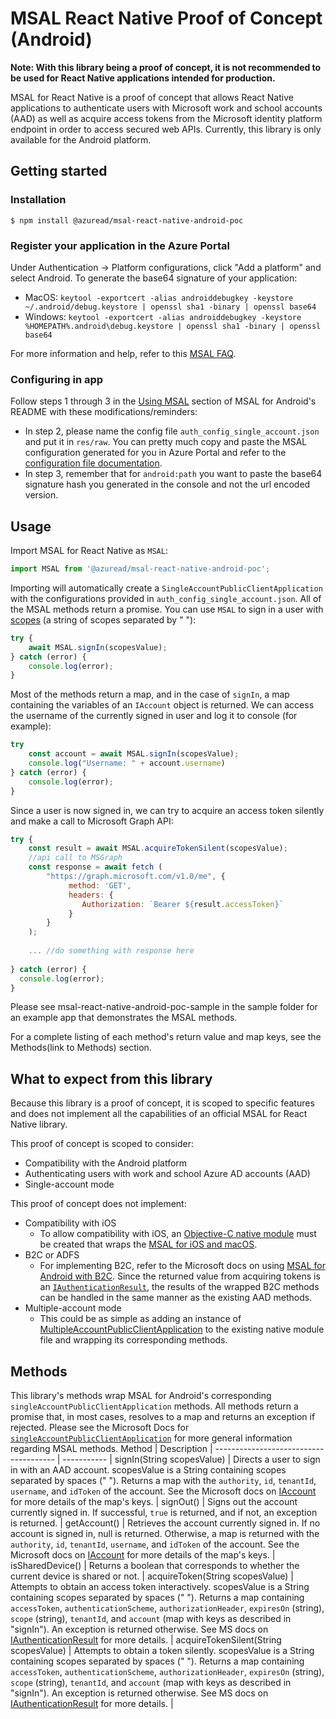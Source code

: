 # MSAL React Native Proof of Concept (Android)
**Note: With this library being a proof of concept, it is not recommended to be used for React Native applications intended for production.**

MSAL for React Native is a proof of concept that allows React Native applications to authenticate users with Microsoft work and school accounts (AAD) as well as acquire access tokens from the Microsoft identity platform endpoint in order to access secured web APIs. Currently, this library is only available for the Android platform.
## Getting started

### Installation

`$ npm install @azuread/msal-react-native-android-poc`

### Register your application in the Azure Portal
Under Authentication -> Platform configurations, click "Add a platform" and select Android. 
To generate the base64 signature of your application:
* MacOS: `keytool -exportcert -alias androiddebugkey -keystore ~/.android/debug.keystore | openssl sha1 -binary | openssl base64`
* Windows: `keytool -exportcert -alias androiddebugkey -keystore %HOMEPATH%.android\debug.keystore | openssl sha1 -binary | openssl base64`

For more information and help, refer to this [MSAL FAQ](https://github.com/AzureAD/microsoft-authentication-library-for-android/wiki/MSAL-FAQ).

### Configuring in app
Follow steps 1 through 3 in the [Using MSAL](https://github.com/AzureAD/microsoft-authentication-library-for-android#using-msal) section of MSAL for Android's README with these modifications/reminders:
* In step 2, please name the config file `auth_config_single_account.json` and put it in `res/raw`. You can pretty much copy and paste the MSAL configuration generated for you in Azure Portal and refer to the [configuration file documentation](https://docs.microsoft.com/en-us/azure/active-directory/develop/msal-configuration).
* In step 3, remember that for `android:path` you want to paste the base64 signature hash you generated in the console and not the url encoded version.

## Usage
Import MSAL for React Native as `MSAL`:
```javascript
import MSAL from '@azuread/msal-react-native-android-poc';
```
Importing will automatically create a `SingleAccountPublicClientApplication` with the configurations provided in `auth_config_single_account.json`.
All of the MSAL methods return a promise. 
You can use `MSAL` to sign in a user with [scopes](https://docs.microsoft.com/en-us/azure/active-directory/develop/v2-permissions-and-consent#scopes-and-permissions) (a string of scopes separated by " "):
```javascript
try {
    await MSAL.signIn(scopesValue);
} catch (error) {
    console.log(error);
}
```
Most of the methods return a map, and in the case of `signIn`, a map containing the variables of an `IAccount` object is returned.
We can access the username of the currently signed in user and log it to console (for example):
```javascript
try 
    const account = await MSAL.signIn(scopesValue);
    console.log("Username: " + account.username)
} catch (error) {
    console.log(error);
}
```
Since a user is now signed in, we can try to acquire an access token silently and make a call to Microsoft Graph API:
```javascript
try {
    const result = await MSAL.acquireTokenSilent(scopesValue);
    //api call to MSGraph
    const response = await fetch (
        "https://graph.microsoft.com/v1.0/me", {
             method: 'GET',
             headers: {
                Authorization: `Bearer ${result.accessToken}`
             }
        }
    );
    
    ... //do something with response here
    
} catch (error) {
  console.log(error);
}
```
Please see msal-react-native-android-poc-sample in the sample folder for an example app that demonstrates the MSAL methods.

For a complete listing of each method's return value and map keys, see the Methods(link to Methods) section.

## What to expect from this library
Because this library is a proof of concept, it is scoped to specific features and does not implement all the capabilities of an official MSAL for React Native library. 

This proof of concept is scoped to consider:
* Compatibility with the Android platform
* Authenticating users with work and school Azure AD accounts (AAD)
* Single-account mode

This proof of concept does not implement:
* Compatibility with iOS
    * To allow compatibility with iOS, an [Objective-C native module](https://reactnative.dev/docs/native-modules-ios) must be created that wraps the       [MSAL for iOS and macOS](https://github.com/AzureAD/microsoft-authentication-library-for-objc#:~:text=The%20MSAL%20library%20for%20iOS%20and%20macOS%20gives,for%20those%20using%20our%20hosted%20identity%20management%20service.).
* B2C or ADFS
    * For implementing B2C, refer to the Microsoft docs on using [MSAL for Android with B2C](https://docs.microsoft.com/en-us/azure/active-directory/develop/msal-android-b2c). Since the returned value from acquiring tokens is an [`IAuthenticationResult`](https://docs.microsoft.com/en-us/dotnet/api/microsoft.identity.client.authenticationresult?view=azure-dotnet), the results of the wrapped B2C methods can be handled in the same manner as the existing AAD methods.
* Multiple-account mode
    * This could be as simple as adding an instance of [MultipleAccountPublicClientApplication](https://docs.microsoft.com/en-us/java/api/com.microsoft.identity.client.multipleaccountpublicclientapplication?view=azure-java-stable) to the existing native module file and      wrapping its corresponding methods.

## Methods
This library's methods wrap MSAL for Android's corresponding `singleAccountPublicClientApplication` methods. All methods return a promise that, in most cases, resolves to a map and returns an exception if rejected. Please see the Microsoft Docs for [`singleAccountPublicClientApplication`](https://docs.microsoft.com/en-us/java/api/com.microsoft.identity.client.singleaccountpublicclientapplication?view=azure-java-stable) for more general information regarding MSAL methods.
Method                                 | Description |
-------------------------------------- | ----------- |
signIn(String scopesValue)             | Directs a user to sign in with an AAD account. scopesValue is a String containing scopes separated by spaces (" "). Returns a map with the `authority`, `id`, `tenantId`, `username`, and `idToken` of the account. See the Microsoft docs on [IAccount](https://docs.microsoft.com/en-us/java/api/com.microsoft.identity.client.iaccount?view=azure-java-stable) for more details of the map's keys. |
signOut()                              | Signs out the account currently signed in. If successful, `true` is returned, and if not, an exception is returned. |
getAccount()                           | Retrieves the account currently signed in. If no account is signed in, null is returned. Otherwise, a map is returned with the `authority`, `id`, `tenantId`, `username`, and `idToken` of the account. See the Microsoft docs on [IAccount](https://docs.microsoft.com/en-us/java/api/com.microsoft.identity.client.iaccount?view=azure-java-stable) for more details of the map's keys. |
isSharedDevice()                       | Returns a boolean that corresponds to whether the current device is shared or not. |
acquireToken(String scopesValue)       | Attempts to obtain an access token interactively. scopesValue is a String containing scopes separated by spaces (" "). Returns a map containing `accessToken`, `authenticationScheme`, `authorizationHeader`, `expiresOn` (string), `scope` (string), `tenantId`, and `account` (map with keys as described in "signIn"). An exception is returned otherwise. See MS docs on [IAuthenticationResult](https://docs.microsoft.com/en-us/java/api/com.microsoft.identity.client.iauthenticationresult?view=azure-java-stable) for more details. |
acquireTokenSilent(String scopesValue) | Attempts to obtain a token silently. scopesValue is a String containing scopes separated by spaces (" "). Returns a map containing `accessToken`, `authenticationScheme`, `authorizationHeader`, `expiresOn` (string), `scope` (string), `tenantId`, and `account` (map with keys as described in "signIn"). An exception is returned otherwise. See MS docs on [IAuthenticationResult](https://docs.microsoft.com/en-us/java/api/com.microsoft.identity.client.iauthenticationresult?view=azure-java-stable) for more details. |
